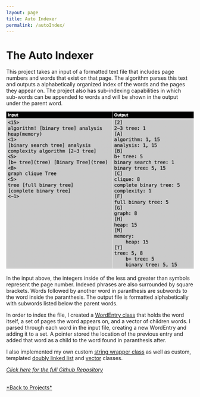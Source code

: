 ```yaml
---
layout: page
title: Auto Indexer
permalink: /autoIndex/
---
```

# The Auto Indexer

This project takes an input of a formatted text file that includes page numbers and words that exist on that page. The algorithm parses this text and outputs a alphabetically organized index of the words and the pages they appear on. The project also has sub-indexing capabilities in which sub-words can be appended to words and will be shown in the output under the parent word.

![autoIndexExample](/assets/autoExample.png)

In the input above, the integers inside of the less and greater than symbols represent the page number. Indexed phrases are also surrounded by square brackets. Words followed by another word in paranthesis are subwords to the word inside the paranthesis. The output file is formatted alphabetically with subwords listed below the parent words.

In order to index the file, I created a <a href="https://github.com/leongkkevin/autoIndexer/blob/master/WordEntry.h">WordEntry class</a> that holds the word itself, a set of pages the word appears on, and a vector of children words. I parsed through each word in the input file, creating a new WordEntry and adding it to a set. A pointer stored the location of the previous entry and added that word as a child to the word found in paranthesis after.

I also implemented my own custom <a href="https://github.com/leongkkevin/autoIndexer/blob/master/DSString.h">string wrapper class</a> as well as custom, templated <a href="https://github.com/leongkkevin/autoIndexer/blob/master/DSList.h"> doubly linked list</a> and <a href="https://github.com/leongkkevin/autoIndexer/blob/master/DSVector.h">vector</a> classes.

<a href="https://github.com/leongkkevin/autoIndexer">*Click here for the full Github Repository*</a>

<br>
<a href="{{site.baseurl}}/projectPage.html">*Back to Projects*</a>